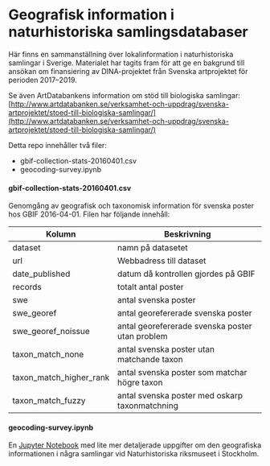 # Geografisk information i naturhistoriska samlingsdatabaser

Här finns en sammanställning över lokalinformation i naturhistoriska samlingar i Sverige. Materialet har tagits fram för att ge en bakgrund till ansökan om  finansiering av DINA-projektet från Svenska artprojektet för perioden 2017–2019.

Se även ArtDatabankens information om stöd till biologiska samlingar: [http://www.artdatabanken.se/verksamhet-och-uppdrag/svenska-artprojektet/stoed-till-biologiska-samlingar/](http://www.artdatabanken.se/verksamhet-och-uppdrag/svenska-artprojektet/stoed-till-biologiska-samlingar/)


Detta repo innehåller två filer:

* gbif-collection-stats-20160401.csv
* geocoding-survey.ipynb


#### gbif-collection-stats-20160401.csv

Genomgång av geografisk och taxonomisk information för svenska poster hos GBIF 2016-04-01. Filen har följande innehåll:

| Kolumn                    | Beskrivning                                     |
| ------------------------- | ----------------------------------------------- |
| dataset                   | namn på datasetet                               |
| url                       | Webbadress till dataset                         |
| date\_published           | datum då kontrollen gjordes på GBIF             |
| records                   | totalt antal poster                             |
| swe                       | antal svenska poster                            |
| swe\_georef               | antal georefererade svenska poster              |
| swe\_georef\_noissue      | antal georefererade svenska poster utan problem |
| taxon\_match\_none        | antal svenska poster utan matchande taxon       |
| taxon_match\_higher\_rank | antal svenska poster som matchar högre taxon    |
| taxon\_match\_fuzzy       | antal svenska poster med oskarp taxonmatchning  |


#### geocoding-survey.ipynb

En [Jupyter Notebook](http://jupyter.org) med lite mer detaljerade uppgifter om den geografiska informationen i några samlingar vid Naturhistoriska riksmuseet i Stockholm.
